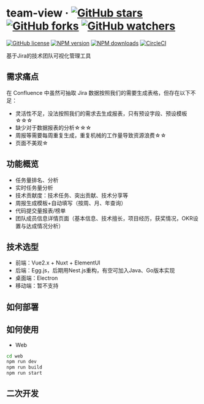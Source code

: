 # team-view &middot; [![GitHub stars](https://img.shields.io/github/stars/zhanglingup/team-view.svg?style=flat&label=Star)](https://github.com/zhanglingup/team-view/stargazers) [![GitHub forks](https://img.shields.io/github/forks/zhanglingup/team-view.svg?style=flat&label=Fork)](https://github.com/zhanglingup/team-view/fork) [![GitHub watchers](https://img.shields.io/github/watchers/zhanglingup/team-view.svg?style=flat&label=Watch)](https://github.com/zhanglingup/team-view/watchers)

[![GitHub license](https://img.shields.io/badge/license-MIT-blue.svg)](https://github.com/zhanglingup/team-view/blob/master/LICENSE) [![NPM version](https://img.shields.io/npm/v/team-view.svg?style=flat)](https://npmjs.com/package/team-view)
[![NPM downloads](https://img.shields.io/npm/dm/team-view.svg?style=flat)](https://npmjs.com/package/team-view)
[![CircleCI](https://img.shields.io/circleci/project/github/nuxt/team-view/master.svg?style=flat)](https://circleci.com/gh/nuxt/team-view/master)

基于Jira的技术团队可视化管理工具

## 需求痛点
在 Confluence 中虽然可抽取 Jira 数据按照我们的需要生成表格，但存在以下不足：
- 灵活性不足，没法按照我们的需求去生成报表，只有预设字段、预设模板☆☆☆
- 缺少对于数据报表的分析☆☆☆
- 周报等需要每周重复生成，重复机械的工作量导致资源浪费☆☆
- 页面不美观☆

## 功能概览
- 任务量排名、分析
- 实时任务量分析
- 技术贡献度：技术任务、突出贡献、技术分享等
- 周报生成模板+自动填写（按周、月、年查询）
- 代码提交量报表/榜单
- 团队成员信息详情页面（基本信息、技术擅长，项目经历，获奖情况，OKR设置与达成情况分析）

## 技术选型
- 前端：Vue2.x + Nuxt + ElementUI
- 后端：Egg.js，后期用Nest.js重构，有空可加入Java、Go版本实现
- 桌面端：Electron
- 移动端：暂不支持

## 如何部署

## 如何使用
- Web
```bash
cd web
npm run dev
npm run build
npm run start
```

## 二次开发

